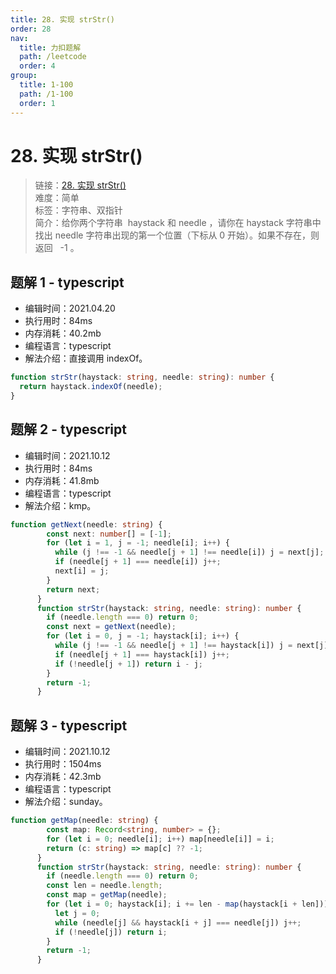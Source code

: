 ```yaml
---
title: 28. 实现 strStr()
order: 28
nav:
  title: 力扣题解
  path: /leetcode
  order: 4
group:
  title: 1-100
  path: /1-100
  order: 1
---
```


# 28. 实现 strStr()

> 链接：[28. 实现 strStr()](https://leetcode-cn.com/problems/implement-strstr/)  
> 难度：简单  
> 标签：字符串、双指针  
> 简介：给你两个字符串  haystack 和 needle ，请你在 haystack 字符串中找出 needle 字符串出现的第一个位置（下标从 0 开始）。如果不存在，则返回   -1 。

## 题解 1 - typescript

- 编辑时间：2021.04.20
- 执行用时：84ms
- 内存消耗：40.2mb
- 编程语言：typescript
- 解法介绍：直接调用 indexOf。

```typescript
function strStr(haystack: string, needle: string): number {
  return haystack.indexOf(needle);
}
```
## 题解 2 - typescript
- 编辑时间：2021.10.12
- 执行用时：84ms
- 内存消耗：41.8mb
- 编程语言：typescript
- 解法介绍：kmp。
```typescript
function getNext(needle: string) {
        const next: number[] = [-1];
        for (let i = 1, j = -1; needle[i]; i++) {
          while (j !== -1 && needle[j + 1] !== needle[i]) j = next[j];
          if (needle[j + 1] === needle[i]) j++;
          next[i] = j;
        }
        return next;
      }
      function strStr(haystack: string, needle: string): number {
        if (needle.length === 0) return 0;
        const next = getNext(needle);
        for (let i = 0, j = -1; haystack[i]; i++) {
          while (j !== -1 && needle[j + 1] !== haystack[i]) j = next[j];
          if (needle[j + 1] === haystack[i]) j++;
          if (!needle[j + 1]) return i - j;
        }
        return -1;
      }
```

## 题解 3 - typescript
- 编辑时间：2021.10.12
- 执行用时：1504ms
- 内存消耗：42.3mb
- 编程语言：typescript
- 解法介绍：sunday。
```typescript
function getMap(needle: string) {
        const map: Record<string, number> = {};
        for (let i = 0; needle[i]; i++) map[needle[i]] = i;
        return (c: string) => map[c] ?? -1;
      }
      function strStr(haystack: string, needle: string): number {
        if (needle.length === 0) return 0;
        const len = needle.length;
        const map = getMap(needle);
        for (let i = 0; haystack[i]; i += len - map(haystack[i + len])) {
          let j = 0;
          while (needle[j] && haystack[i + j] === needle[j]) j++;
          if (!needle[j]) return i;
        }
        return -1;
      }
```
